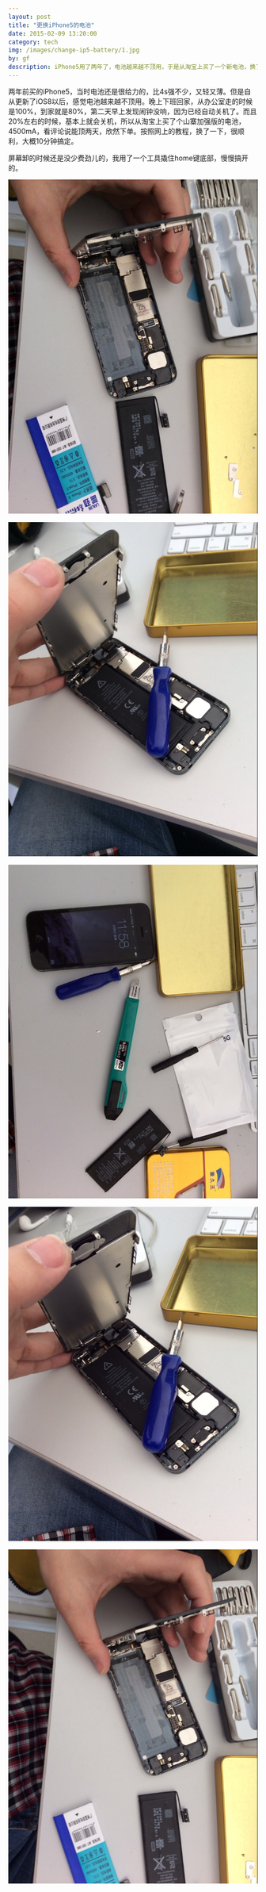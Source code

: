 ```yaml
---
layout: post
title: "更换iPhone5的电池"
date: 2015-02-09 13:20:00
category: tech
img: /images/change-ip5-battery/1.jpg
by: gf
description: iPhone5用了两年了，电池越来越不顶用，于是从淘宝上买了一个新电池，换了一下。
---
```


两年前买的iPhone5，当时电池还是很给力的，比4s强不少，又轻又薄。但是自从更新了iOS8以后，感觉电池越来越不顶用。晚上下班回家，从办公室走的时候是100%，到家就是80%，第二天早上发现闹钟没响，因为已经自动关机了。而且20%左右的时候，基本上就会关机，所以从淘宝上买了个山寨加强版的电池，4500mA，看评论说能顶两天，欣然下单。按照网上的教程，换了一下，很顺利，大概10分钟搞定。

屏幕卸的时候还是没少费劲儿的，我用了一个工具撬住home键底部，慢慢搞开的。

![打开1](/images/change-ip5-battery/1.jpg)

![打开2](/images/change-ip5-battery/2.jpg)

![打开3](/images/change-ip5-battery/3.jpg)

![打开4](/images/change-ip5-battery/4.jpg)

![打开5](/images/change-ip5-battery/5.jpg)
